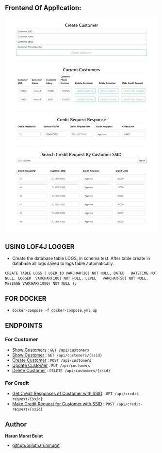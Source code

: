 [comment]: <> (# Ödev Son Teslim Tarihi : 29 Eylül - Saat: 23:00)

[comment]: <> (![odevpart1]&#40;https://user-images.githubusercontent.com/45206582/133460137-dbd5583e-1ac9-426f-a6f0-abf5983f6fd6.PNG&#41;)

[comment]: <> (![odevpart2]&#40;https://user-images.githubusercontent.com/45206582/133460164-f0b61470-f3e9-49cb-8b0e-8ae9afb45e2e.PNG&#41;)

[comment]: <> (![odevpart3]&#40;https://user-images.githubusercontent.com/45206582/133460177-2e2e561e-e1ac-4c42-96a7-5bce51eb8228.PNG&#41;)

## Frontend Of Application:

![frontend](frontend-page.png)


## USING LOF4J LOGGER
* Create the database table LOGS, in schema test. After table create in database all logs saved to logs table automatically.

`
CREATE TABLE LOGS
(
USER_ID VARCHAR(20) NOT NULL,
DATED   DATETIME NOT NULL,
LOGGER  VARCHAR(100) NOT NULL,
LEVEL   VARCHAR(50) NOT NULL,
MESSAGE VARCHAR(1000) NOT NULL
);
`

## FOR DOCKER

* `docker-compose -f docker-compose.yml up`

## ENDPOINTS

### For Customer

* [Show Customers](documents/api/customer/show-customers.md) : `GET /api/customers`
* [Show Customer](documents/api/customer/show-customer.md) : `GET /api/customers/{ssid}`
* [Create Customer](documents/api/customer/create-customer.md) : `POST /api/customers`
* [Update Customer](documents/api/customer/update-customer.md) : `PUT /api/customers`
* [Delete Customer](documents/api/customer/delete-customer.md) : `DELETE /api/customers/{ssid}`

### For Credit

* [Get Credit Responses of Customer with SSID](documents/api/credits/find-credit-responses-of-customer.md) : `GET /api/credit-request/{ssid}`
* [Make Credit Request for Customer with SSID](documents/api/credits/make-credit-request-for-customer.md) : `POST /api/credit-request/{ssid}`


## Author

**Harun Murat Bulut**

* [github/bulutharunmurat](https://github.com/bulutharunmurat)
